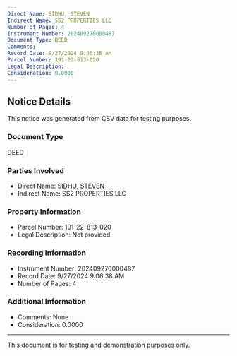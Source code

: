 ```yaml
---
Direct Name: SIDHU, STEVEN
Indirect Name: SS2 PROPERTIES LLC
Number of Pages: 4
Instrument Number: 202409270000487
Document Type: DEED
Comments: 
Record Date: 9/27/2024 9:06:38 AM
Parcel Number: 191-22-813-020
Legal Description: 
Consideration: 0.0000
---
```


## Notice Details

This notice was generated from CSV data for testing purposes.

### Document Type
DEED

### Parties Involved
- Direct Name: SIDHU, STEVEN
- Indirect Name: SS2 PROPERTIES LLC

### Property Information
- Parcel Number: 191-22-813-020
- Legal Description: Not provided

### Recording Information
- Instrument Number: 202409270000487
- Record Date: 9/27/2024 9:06:38 AM
- Number of Pages: 4

### Additional Information
- Comments: None
- Consideration: 0.0000

---

This document is for testing and demonstration purposes only.
